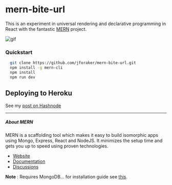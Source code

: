# mern-bite-url

This is an experiment in universal rendering and declarative programming in React with the fantastic [MERN](http://mern.io) project.

![gif](http://jffileshares.s3.amazonaws.com/Screen-Recording-2016-05-21-23-19-44-sumCmqPTTj.gif)


### Quickstart

```bash
  git clone https://github.com/jforaker/mern-bite-url.git
  npm install -g mern-cli
  npm install
  npm run dev
```



## Deploying to Heroku

See my [post on Hashnode](https://hashnode.com/post/deploying-mern-to-heroku-success-cio7sc1py013nis531rg3lfmz)

____________________


##### About MERN

MERN is a scaffolding tool which makes it easy to build isomorphic apps using Mongo, Express, React and NodeJS. It minimizes the setup time and gets you up to speed using proven technologies.

- [Website](http://mern.io)
- [Documentation](http://mern.io/documentation.html)
- [Discussions](https://hashnode.com/n/mern)

**Note** : Requires MongoDB... for installation guide see [this](https://docs.mongodb.org/v3.0/installation/).

